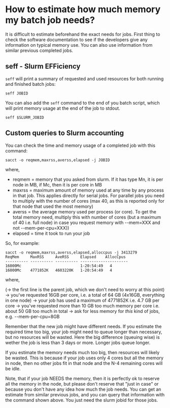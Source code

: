# How to estimate how much memory my batch job needs?

It is difficult to estimate beforehand the exact needs for jobs. First thing to check the software documentation to see if the developers give any information on typical memory use. You can also use information from similar previous completed jobs. 

## seff - Slurm EFFiciency

`seff` will print a summary of requested and used resources for both running and finished batch jobs:

```
seff JOBID
```

You can also add the `seff` command to the end of you batch script, which will print memory usage at the end of the job to stdout.

```
seff $SLURM_JOBID
```

## Custom queries to Slurm accounting

You can check the time and memory usage of a completed job with this command:

```
sacct -o reqmem,maxrss,averss,elapsed -j JOBID
```

where,

*   reqmem = memory that you asked from slurm. If it has type Mn, it is per node in MB, if Mc, then it is per core in MB
*   maxrss = maximum amount of memory used at any time by any process in that job. This applies directly for serial jobs. For parallel jobs you need to multiply with the number of cores (max 40, as this is reported only for that node that used the most memory)
*   averss = the average memory used per process (or core). To get the total memory need, multiply this with number of cores (but a maximum of 40 i.e. full node) in case you request memory with --mem=XXX and not --mem-per-cpu=XXX))
*   elapsed = time it took to run your job

So, for example:

```
sacct -o reqmem,maxrss,averss,elapsed,alloccpus -j 3413279
ReqMem     MaxRSS     AveRSS     Elapsed    AllocCpus
---------- ---------- ---------- ---------------------
16000Mc                          1-20:54:49   4
16000Mc    4771852K   4603220K   1-20:54:49   4   
```

where,

(-> the first line is the parent job, which we don't need to worry at this point)
-> you've requested 16GB per core, i.e. a total of 64 GB (4x16GB, everything in one node)
-> your job has used a maximum of 4771852K i.e. 4.7 GB per core -> you've requested more than 10 GB too much memory per core i.e. about 50 GB too much in total -> ask for less memory for _this_ kind of jobs, e.g. --mem-per-cpu=8GB

Remember that the new job might have different needs. If you estimate the required time too big, your job might need to queue longer than necessary, but no resources will be wasted. Here the big difference (queuing wise) is wether the job is less than 3 days or more. Longer jobs queue longer.

If you estimate the memory needs much too big, then resources will likely be wasted. This is because if your job uses only 4 cores but all the memory in node, then no other jobs fit in that node and the N-4 remaining cores will be idle.

Note, that if your job NEEDS the memory, then it is perfectly ok to reserve all the memory in the node, but please don't reserve that "just in case" or because you don't have any idea how much the job needs. You can get an estimate from similar previous jobs, and you can query that information with the command shown above. You just need the slurm jobid for those jobs.
